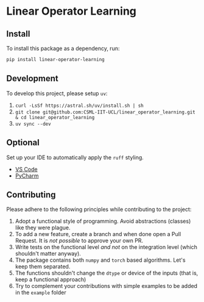 # Linear Operator Learning

## Install

To install this package as a dependency, run:

```bash
pip install linear-operator-learning
```

## Development

To develop this project, please setup `uv`:

1. `curl -LsSf https://astral.sh/uv/install.sh | sh`
2. `git clone git@github.com:CSML-IIT-UCL/linear_operator_learning.git & cd linear_operator_learning`
3. `uv sync --dev`

## Optional
Set up your IDE to automatically apply the `ruff` styling.
- [VS Code](https://marketplace.visualstudio.com/items?itemName=charliermarsh.ruff)
- [PyCharm](https://plugins.jetbrains.com/plugin/20574-ruff)

## Contributing

Please adhere to the following principles while contributing to the project:

1. Adopt a functional style of programming. Avoid abstractions (classes) like they were plague.
2. To add a new feature, create a branch and when done open a Pull Request. It is _not possible_ to approve your own PR.
3. Write tests on the functional level _and not_ on the integration level (which shouldn't matter anyway).
4. The package contains both `numpy` and `torch` based algorithms. Let's keep them separated.
5. The functions shouldn't change the `dtype` or device of the inputs (that is, keep a functional approach)
6. Try to complement your contributions with simple examples to be added in the `example` folder